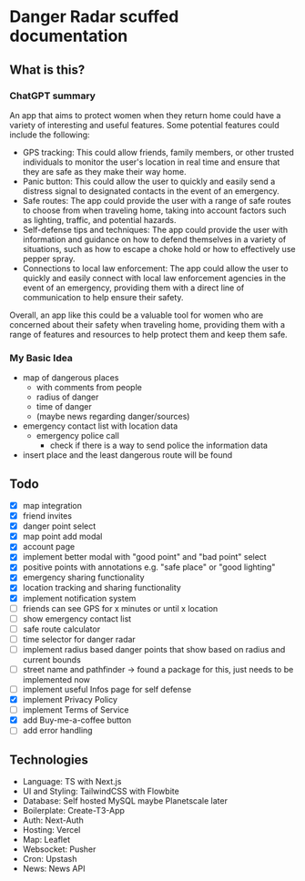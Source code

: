 # Danger Radar scuffed documentation

## What is this?

### ChatGPT summary

An app that aims to protect women when they return home could have a variety of interesting and useful features. Some
potential features could include the following:

- GPS tracking: This could allow friends, family members, or other trusted individuals to monitor the user's location in
  real time and ensure that they are safe as they make their way home.
- Panic button: This could allow the user to quickly and easily send a distress signal to designated contacts in the
  event of an emergency.
- Safe routes: The app could provide the user with a range of safe routes to choose from when traveling home, taking
  into account factors such as lighting, traffic, and potential hazards.
- Self-defense tips and techniques: The app could provide the user with information and guidance on how to defend
  themselves in a variety of situations, such as how to escape a choke hold or how to effectively use pepper spray.
- Connections to local law enforcement: The app could allow the user to quickly and easily connect with local law
  enforcement agencies in the event of an emergency, providing them with a direct line of communication to help ensure
  their safety.

Overall, an app like this could be a valuable tool for women who are concerned about their safety when traveling home,
providing them with a range of features and resources to help protect them and keep them safe.

### My Basic Idea

- map of dangerous places
    - with comments from people
    - radius of danger
    - time of danger
    - (maybe news regarding danger/sources)
- emergency contact list with location data
    - emergency police call
        - check if there is a way to send police the information data
- insert place and the least dangerous route will be found

## Todo

- [x] map integration
- [x] friend invites
- [x] danger point select
- [x] map point add modal
- [x] account page
- [x] implement better modal with "good point" and "bad point" select
- [x] positive points with annotations e.g. "safe place" or "good lighting"
- [x] emergency sharing functionality
- [x] location tracking and sharing functionality
- [x] implement notification system
- [ ] friends can see GPS for x minutes or until x location
- [ ] show emergency contact list
- [ ] safe route calculator
- [ ] time selector for danger radar
- [ ] implement radius based danger points that show based on radius and current bounds
- [ ] street name and pathfinder -> found a package for this, just needs to be implemented now
- [ ] implement useful Infos page for self defense
- [x] implement Privacy Policy
- [ ] implement Terms of Service
- [x] add Buy-me-a-coffee button
- [ ] add error handling

## Technologies

- Language: TS with Next.js
- UI and Styling: TailwindCSS with Flowbite
- Database: Self hosted MySQL maybe Planetscale later
- Boilerplate: Create-T3-App
- Auth: Next-Auth
- Hosting: Vercel
- Map: Leaflet
- Websocket: Pusher
- Cron: Upstash
- News: News API
